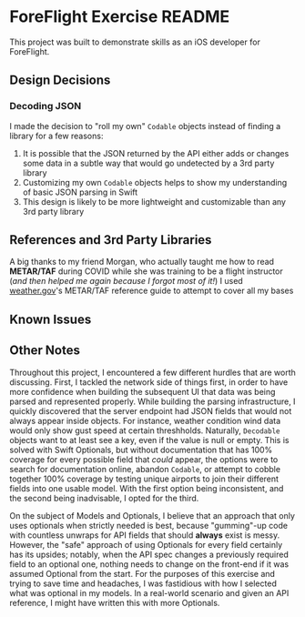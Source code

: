 # ForeFlight Exercise README
This project was built to demonstrate skills as an iOS developer for ForeFlight.

## Design Decisions
### Decoding JSON
I made the decision to "roll my own" `Codable` objects instead of finding a library for a few reasons:
1. It is possible that the JSON returned by the API either adds or changes some data in a subtle way that would go undetected by a 3rd party library
1. Customizing my own `Codable` objects helps to show my understanding of basic JSON parsing in Swift
1. This design is likely to be more lightweight and customizable than any 3rd party library

## References and 3rd Party Libraries
A big thanks to my friend Morgan, who actually taught me how to read **METAR/TAF** during COVID while she was training to be a flight instructor (*and then helped me again because I forgot most of it!*)
I used [weather.gov](https://www.weather.gov/media/wrh/mesowest/metar_decode_key.pdf)'s METAR/TAF reference guide to attempt to cover all my bases

## Known Issues

## Other Notes
Throughout this project, I encountered a few different hurdles that are worth discussing. First, I tackled the network side of things first, in order to have more confidence when building the subsequent UI that data was being parsed and represented properly. While building the parsing infrastructure, I quickly discovered that the server endpoint had JSON fields that would not always appear inside objects. For instance, weather condition wind data would only show gust speed at certain threshholds. Naturally, `Decodable` objects want to at least see a key, even if the value is null or empty. This is solved with Swift Optionals, but without documentation that has 100% coverage for every possible field that *could* appear, the options were to search for documentation online, abandon `Codable`, or attempt to cobble together 100% coverage by testing unique airports to join their different fields into one usable model. With the first option being inconsistent, and the second being inadvisable, I opted for the third. 

On the subject of Models and Optionals, I believe that an approach that only uses optionals when strictly needed is best, because "gumming"-up code with countless unwraps for API fields that should **always** exist is messy. However, the "safe" approach of using Optionals for every field certainly has its upsides; notably, when the API spec changes a previously required field to an optional one, nothing needs to change on the front-end if it was assumed Optional from the start. For the purposes of this exercise and trying to save time and headaches, I was fastidious with how I selected what was optional in my models. In a real-world scenario and given an API reference, I might have written this with more Optionals.
